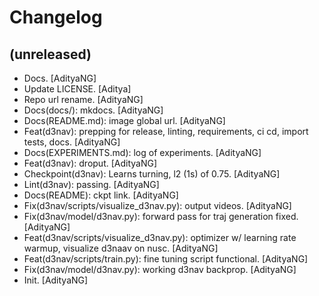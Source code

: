 Changelog
=========


(unreleased)
------------
- Docs. [AdityaNG]
- Update LICENSE. [Aditya]
- Repo url rename. [AdityaNG]
- Docs(docs/): mkdocs. [AdityaNG]
- Docs(README.md): image global url. [AdityaNG]
- Feat(d3nav): prepping for release, linting, requirements, ci cd,
  import tests, docs. [AdityaNG]
- Docs(EXPERIMENTS.md): log of experiments. [AdityaNG]
- Feat(d3nav): droput. [AdityaNG]
- Checkpoint(d3nav): Learns turning, l2 (1s) of 0.75. [AdityaNG]
- Lint(d3nav): passing. [AdityaNG]
- Docs(README): ckpt link. [AdityaNG]
- Fix(d3nav/scripts/visualize_d3nav.py): output videos. [AdityaNG]
- Fix(d3nav/model/d3nav.py): forward pass for traj generation fixed.
  [AdityaNG]
- Feat(d3nav/scripts/visualize_d3nav.py): optimizer w/ learning rate
  warmup, visualize d3naav on nusc. [AdityaNG]
- Feat(d3nav/scripts/train.py): fine tuning script functional.
  [AdityaNG]
- Fix(d3nav/model/d3nav.py): working d3nav backprop. [AdityaNG]
- Init. [AdityaNG]


